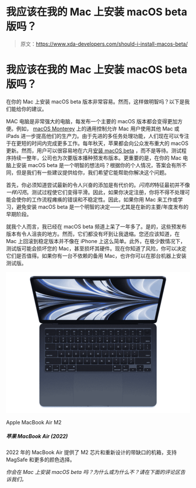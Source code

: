 # 我应该在我的 Mac 上安装 macOS beta 版吗？

> 原文：<https://www.xda-developers.com/should-i-install-macos-beta/>

# 我应该在我的 Mac 上安装 macOS beta 版吗？

在你的 Mac 上安装 macOS beta 版本非常容易。然而，这样做明智吗？以下是我们能给你的建议。

MAC 电脑是非常强大的电脑，每发布一个主要的 macOS 版本都会变得更加方便。例如， [macOS Monterey](https://www.xda-developers.com/macos-monterey) 上的通用控制允许 Mac 用户使用其他 Mac 或 iPads 进一步提高他们的生产力。由于先进的多任务处理功能，人们现在可以专注于在更短的时间内完成更多工作。每年秋天，苹果都会向公众发布重大的 macOS 更新。然而，用户可以很容易地在六月[安装 macOS beta](https://www.xda-developers.com/how-to-install-macos-beta/) ，而不是等待。测试程序持续一整年，公司也为次要版本播种预发布版本。更重要的是，在你的 Mac 电脑上安装 macOS beta 是一个明智的想法吗？根据你的个人情况，答案会有所不同，但是我们有一些建议提供给你，我们希望它能帮助你解决这个问题。

首先，你必须知道尝试最新的令人兴奋的添加是有代价的。*闪亮的*特征最初并不像*一样闪亮*。测试过程使它们变得平滑。因此，如果你决定注册，你将不得不处理可能会使你的工作流程瘫痪的错误和不稳定性。因此，如果你用 Mac 来工作或学习，避免安装 macOS beta 是一个明智的决定——尤其是在新的主要/年度发布的早期阶段。

就我个人而言，我已经在 macOS beta 频道上呆了一年多了。是的，这些预发布版本有令人沮丧的地方。然而，它们都没有坏到让我退缩。您还应该知道，在 Mac 上回滚到稳定版本并不像在 iPhone 上这么简单。此外，在极少数情况下，测试版可能会损坏您的 Mac，甚至损坏其硬件。现在你知道了风险，你可以决定它们是否值得。如果你有一台不依赖的备用 Mac，也许你可以在那台机器上安装测试版。

 <picture>![The 2022 MacBook Air offers the M2 chip, a 13.6-inch display, and a redesigned chassis with MagSafe support.](img/9d1e9c592640f4841b437772ef7a64d2.png)</picture> 

Apple MacBook Air M2

##### 苹果 MacBook Air (2022)

2022 年的 MacBook Air 提供了 M2 芯片和重新设计的带缺口的机箱，支持 MagSafe 和更多的颜色选择。

*你会在 Mac 上安装 macOS beta 吗？为什么或为什么不？请在下面的评论区告诉我们。*